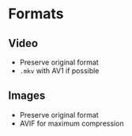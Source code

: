 # Formats

## Video

-   Preserve original format
-   `.mkv` with AV1 if possible

## Images

-   Preserve original format
-   AVIF for maximum compression
